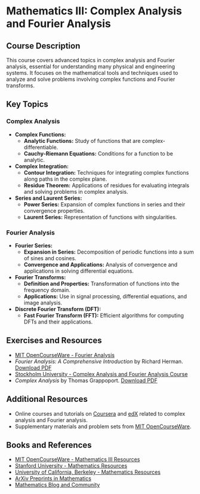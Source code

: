 # Mathematics III: Complex Analysis and Fourier Analysis

## Course Description

This course covers advanced topics in complex analysis and Fourier analysis, essential for understanding many physical and engineering systems. It focuses on the mathematical tools and techniques used to analyze and solve problems involving complex functions and Fourier transforms.

## Key Topics

### Complex Analysis
- **Complex Functions:**
  - **Analytic Functions:** Study of functions that are complex-differentiable.
  - **Cauchy-Riemann Equations:** Conditions for a function to be analytic.
- **Complex Integration:**
  - **Contour Integration:** Techniques for integrating complex functions along paths in the complex plane.
  - **Residue Theorem:** Applications of residues for evaluating integrals and solving problems in complex analysis.
- **Series and Laurent Series:**
  - **Power Series:** Expansion of complex functions in series and their convergence properties.
  - **Laurent Series:** Representation of functions with singularities.

### Fourier Analysis
- **Fourier Series:**
  - **Expansion in Series:** Decomposition of periodic functions into a sum of sines and cosines.
  - **Convergence and Applications:** Analysis of convergence and applications in solving differential equations.
- **Fourier Transforms:**
  - **Definition and Properties:** Transformation of functions into the frequency domain.
  - **Applications:** Use in signal processing, differential equations, and image analysis.
- **Discrete Fourier Transform (DFT):**
  - **Fast Fourier Transform (FFT):** Efficient algorithms for computing DFTs and their applications.

## Exercises and Resources
- [MIT OpenCourseWare - Fourier Analysis](https://ocw.mit.edu/courses/18-103-fourier-analysis-fall-2013/)
- *Fourier Analysis: A Comprehensive Introduction* by Richard Herman. [Download PDF](https://people.uncw.edu/hermanr/mat367/fcabook/FCA_Main.pdf)
- [Stockholm University - Complex Analysis and Fourier Analysis Course](https://www.su.se/english/search-courses-and-programmes/mm5022-1.412177)
- *Complex Analysis* by Thomas Grappoport. [Download PDF](https://www.if.ufrj.br/~tgrappoport/aulas/metfis1/complex.pdf)

## Additional Resources
- Online courses and tutorials on [Coursera](https://www.coursera.org) and [edX](https://www.edx.org) related to complex analysis and Fourier analysis.
- Supplementary materials and problem sets from [MIT OpenCourseWare](https://ocw.mit.edu/courses/mathematics/).

## Books and References
- [MIT OpenCourseWare - Mathematics III Resources](https://ocw.mit.edu/courses/mathematics/)
- [Stanford University - Mathematics Resources](https://math.stanford.edu/)
- [University of California, Berkeley - Mathematics Resources](https://math.berkeley.edu/)
- [ArXiv Preprints in Mathematics](https://arxiv.org/archive/math)
- [Mathematics Blog and Community](https://www.mathematicscommunity.com)

